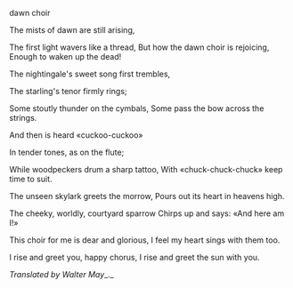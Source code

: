  
dawn  choir

The mists of dawn are still arising,

The first light wavers like a thread, But how the dawn choir is rejoicing, Enough to waken up the dead!

The nightingale's sweet song first trembles,

The starling's tenor firmly rings;

Some stoutly thunder on the cymbals, Some pass the bow across the strings.

And then is heard «cuckoo-cuckoo»

In tender tones, as on the flute;

While woodpeckers drum a sharp tattoo, With «chuck-chuck-chuck» keep time to suit.

The unseen skylark greets the morrow, Pours out its heart in heavens high.

The cheeky, worldly, courtyard sparrow Chirps up and says: «And here am I!»

This choir for me is dear and glorious, I feel my heart sings with them too.

I rise and greet you, happy chorus, I rise and greet the sun with you.

_Translated by Walter May__._

  
